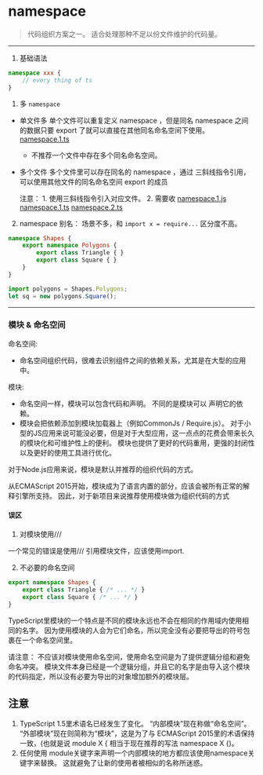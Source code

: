 # namespace

> 代码组织方案之一。
> 适合处理那种不足以份文件维护的代码量。

---

1. 基础语法
```typescript
namespace xxx {
    // every thing of ts
}
```

1. 多 `namespace`

- 单文件多
  单个文件可以重复定义 namespace ，但是同名 namespace 之间的数据只要 export 了就可以直接在其他同名命名空间下使用。
    [namespace.1.ts](./code/namespace/namespace.1.ts)

  * 不推荐一个文件中存在多个同名命名空间。

- 多个文件
  多个文件里可以存在同名的 namespace ，通过 三斜线指令引用，可以使用其他文件的同名命名空间 export 的成员

  注意： 1. 使用三斜线指令引入对应文件。  2. 需要收
    [namespace.1.js](./code/namespace/namespace.1.js)
    [namespace.1.ts](./code/namespace/namespace.1.ts)
    [namespace.2.ts](./code/namespace/namespace.2.ts)


2. namespace 别名： 场景不多，和 `import x = require...` 区分度不高。
```typescript
namespace Shapes {
    export namespace Polygons {
        export class Triangle { }
        export class Square { }
    }
}

import polygons = Shapes.Polygons;
let sq = new polygons.Square();
```


---


### __模块 & 命名空间__

命名空间:
- 命名空间组织代码，很难去识别组件之间的依赖关系，尤其是在大型的应用中。

模块:
- 命名空间一样，模块可以包含代码和声明。 不同的是模块可以 声明它的依赖。
- 模块会把依赖添加到模块加载器上（例如CommonJs / Require.js）。 对于小型的JS应用来说可能没必要，但是对于大型应用，这一点点的花费会带来长久的模块化和可维护性上的便利。 模块也提供了更好的代码重用，更强的封闭性以及更好的使用工具进行优化。

对于Node.js应用来说，模块是默认并推荐的组织代码的方式。

从ECMAScript 2015开始，模块成为了语言内置的部分，应该会被所有正常的解释引擎所支持。 因此，对于新项目来说推荐使用模块做为组织代码的方式


#### 误区

1. 对模块使用/// <reference>

一个常见的错误是使用/// <reference>引用模块文件，应该使用import.

2. 不必要的命名空间

```typescript
export namespace Shapes {
    export class Triangle { /* ... */ }
    export class Square { /* ... */ }
}
```

TypeScript里模块的一个特点是不同的模块永远也不会在相同的作用域内使用相同的名字。 因为使用模块的人会为它们命名，所以完全没有必要把导出的符号包裹在一个命名空间里。

请注意： 不应该对模块使用命名空间，使用命名空间是为了提供逻辑分组和避免命名冲突。 模块文件本身已经是一个逻辑分组，并且它的名字是由导入这个模块的代码指定，所以没有必要为导出的对象增加额外的模块层。



## 注意
1. TypeScript 1.5里术语名已经发生了变化。 “内部模块”现在称做“命名空间”。 “外部模块”现在则简称为“模块”，这是为了与 ECMAScript 2015里的术语保持一致，(也就是说 module X { 相当于现在推荐的写法 namespace X {)。
2. 任何使用 module关键字来声明一个内部模块的地方都应该使用namespace关键字来替换。 这就避免了让新的使用者被相似的名称所迷惑。
